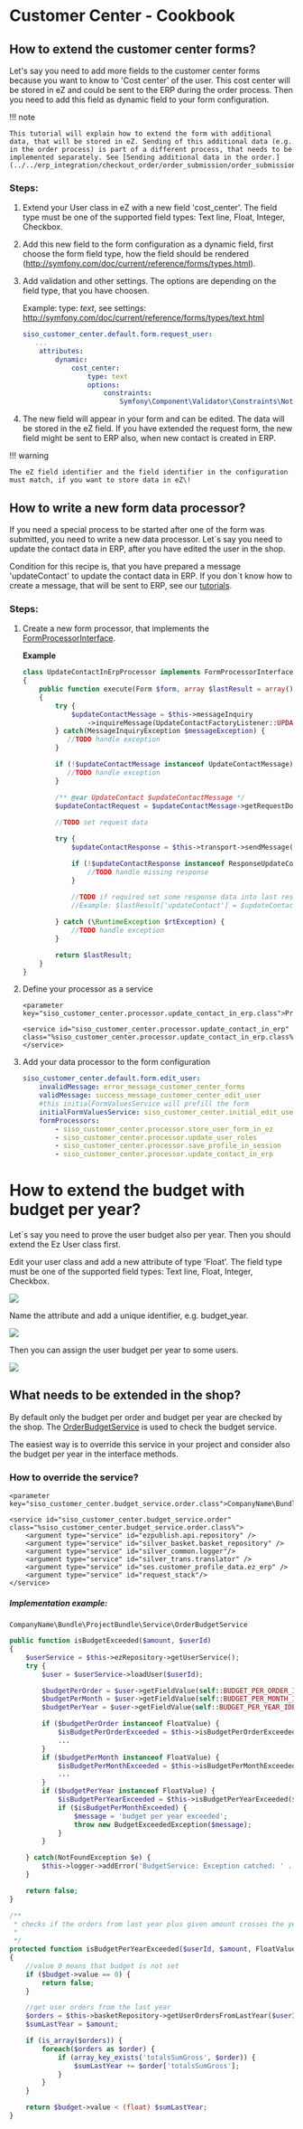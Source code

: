 # Customer Center - Cookbook

## How to extend the customer center forms?

Let's say you need to add more fields to the customer center forms because you want to know to 'Cost center' of the user. This cost center will be stored in eZ and could be sent to the ERP during the order process. Then you need to add this field as dynamic field to your form configuration.

!!! note

    This tutorial will explain how to extend the form with additional data, that will be stored in eZ. Sending of this additional data (e.g. in the order process) is part of a different process, that needs to be implemented separately. See [Sending additional data in the order.](../../erp_integration/checkout_order/order_submission/order_submission.md).

### Steps:

1.  Extend your User class in eZ with a new field 'cost\_center'. The field type must be one of the supported field types: Text line, Float, Integer, Checkbox.
2.  Add this new field to the form configuration as a dynamic field, first choose the form field type, how the field should be rendered (<http://symfony.com/doc/current/reference/forms/types.html>).
3.  Add validation and other settings. The options are depending on the field type, that you have choosen.
    
    Example: type: *text*, see settings: <http://symfony.com/doc/current/reference/forms/types/text.html>
    
    ``` yaml
    siso_customer_center.default.form.request_user:
       ...
        attributes:
            dynamic:
                cost_center:
                    type: text
                    options:                    
                        constraints:
                            Symfony\Component\Validator\Constraints\NotBlank:
    ```

4.  The new field will appear in your form and can be edited. The data will be stored in the eZ field. If you have extended the request form, the new field might be sent to ERP also, when new contact is created in ERP.
        
!!! warning
        
    The eZ field identifier and the field identifier in the configuration must match, if you want to store data in eZ\!

## How to write a new form data processor?

If you need a special process to be started after one of the form was submitted, you need to write a new data processor. Let´s say you need to update the contact data in ERP, after you have edited the user in the shop.

Condition for this recipe is, that you have prepared a message 'updateContact' to update the contact data in ERP. If you don´t know how to create a message, that will be sent to ERP, see our [tutorials](../../erp_integration/erp_communication/guides/creating_a_new_erp_message/create_project_specific_message.md).  

### Steps:

1.  Create a new form processor, that implements the [FormProcessorInterface](customer_center_api/formprocessorinterface.md).

    **Example**

    ``` php
    class UpdateContactInErpProcessor implements FormProcessorInterface
    {
        public function execute(Form $form, array $lastResult = array())
        {    
            try {
                $updateContactMessage = $this->messageInquiry
                    ->inquireMessage(UpdateContactFactoryListener::UPDATECONTACT);
            } catch(MessageInquiryException $messageException) {
               //TODO handle exception
            }
    
            if (!$updateContactMessage instanceof UpdateContactMessage) {
               //TODO handle exception
            }
    
            /** @var UpdateContact $updateContactMessage */
            $updateContactRequest = $updateContactMessage->getRequestDocument();
            
            //TODO set request data
    
            try {
                $updateContactResponse = $this->transport->sendMessage($updateContactMessage)->getResponseDocument();
    
                if (!$updateContactResponse instanceof ResponseUpdateContact) {
                    //TODO handle missing response
                }
                
                //TODO if required set some response data into last result
                //Example: $lastResult['updateContact'] = $updateContactResponse->status;
    
            } catch (\RuntimeException $rtException) {
                //TODO handle exception
            }    
    
            return $lastResult;
        }
    }
    ```

2.  Define your processor as a service

    ``` 
    <parameter key="siso_customer_center.processor.update_contact_in_erp.class">Project\Bundle\MyProjectBundle\Service\Forms\UpdateContactInErpProcessor</parameter>
    
    <service id="siso_customer_center.processor.update_contact_in_erp" class="%siso_customer_center.processor.update_contact_in_erp.class%">    
    </service>
    ```

3.  Add your data processor to the form configuration

    ``` yaml
    siso_customer_center.default.form.edit_user:
        invalidMessage: error_message_customer_center_forms
        validMessage: success_message_customer_center_edit_user
        #this initialFormValuesService will prefill the form
        initialFormValuesService: siso_customer_center.initial_edit_user_values_service
        formProcessors:
            - siso_customer_center.processor.store_user_form_in_ez
            - siso_customer_center.processor.update_user_roles
            - siso_customer_center.processor.save_profile_in_session
            - siso_customer_center.processor.update_contact_in_erp
    ```

# How to extend the budget with budget per year?

Let´s say you need to prove the user budget also per year. Then you should extend the Ez User class first.

Edit your user class and add a new attribute of type 'Float'. The field type must be one of the supported field types: Text line, Float, Integer, Checkbox.

![](../../img/customer_center_cookbook_1.png)

Name the attribute and add a unique identifier, e.g. budget\_year.

![](../../img/customer_center_cookbook_2.png)

Then you can assign the user budget per year to some users.

![](../../img/customer_center_cookbook_3.png)

## What needs to be extended in the shop?

By default only the budget per order and budget per year are checked by the shop. The [OrderBudgetService](customer_center_api/orderbudgetservice.md) is used to check the budget service.

The easiest way is to override this service in your project and consider also the budget per year in the interface methods.

### How to override the service?

``` 
<parameter key="siso_customer_center.budget_service.order.class">CompanyName\Bundle\ProjectBundle\Service\OrderBudgetService</parameter>

<service id="siso_customer_center.budget_service.order" class="%siso_customer_center.budget_service.order.class%">
    <argument type="service" id="ezpublish.api.repository" />
    <argument type="service" id="silver_basket.basket_repository" />
    <argument type="service" id="silver_common.logger"/>
    <argument type="service" id="silver_trans.translator" />
    <argument type="service" id="ses.customer_profile_data.ez_erp" />
    <argument type="service" id="request_stack"/>
</service>
```

##### Implementation example:

`CompanyName\Bundle\ProjectBundle\Service\OrderBudgetService`

``` php
public function isBudgetExceeded($amount, $userId)
{
    $userService = $this->ezRepository->getUserService();
    try {
        $user = $userService->loadUser($userId);

        $budgetPerOrder = $user->getFieldValue(self::BUDGET_PER_ORDER_IDENTIFIER);
        $budgetPerMonth = $user->getFieldValue(self::BUDGET_PER_MONTH_IDENTIFIER);
        $budgetPerYear = $user->getFieldValue(self::BUDGET_PER_YEAR_IDENTIFIER);

        if ($budgetPerOrder instanceof FloatValue) {
            $isBudgetPerOrderExceeded = $this->isBudgetPerOrderExceeded($amount, $budgetPerOrder);
            ...
        }
        if ($budgetPerMonth instanceof FloatValue) {
            $isBudgetPerMonthExceeded = $this->isBudgetPerMonthExceeded($userId, $amount, $budgetPerMonth);
            ...
        }
        if ($budgetPerYear instanceof FloatValue) {
            $isBudgetPerYearExceeded = $this->isBudgetPerYearExceeded($userId, $amount, $budgetPerMonth);
            if ($isBudgetPerMonthExceeded) {
                $message = 'budget per year exceeded';            
                throw new BudgetExceededException($message);
            }
        }

    } catch(NotFoundException $e) {
        $this->logger->addError('BudgetService: Exception catched: ' . $e->getMessage());
    }

    return false;
}

/**
 * checks if the orders from last year plus given amount crosses the yearly budget
 * 
 */
protected function isBudgetPerYearExceeded($userId, $amount, FloatValue $budget)
{
    //value 0 means that budget is not set
    if ($budget->value == 0) {
        return false;
    }

    //get user orders from the last year
    $orders = $this->basketRepository->getUserOrdersFromLastYear($userId);
    $sumLastYear = $amount;

    if (is_array($orders)) {
        foreach($orders as $order) {
            if (array_key_exists('totalsSumGross', $order)) {
                $sumLastYear += $order['totalsSumGross'];
            }
        }
    }

    return $budget->value < (float) $sumLastYear;
}
```
